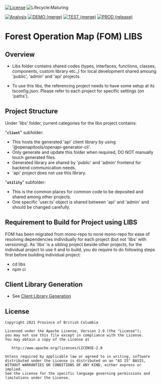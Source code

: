 [![License](https://img.shields.io/badge/License-Apache%202.0-blue.svg)](./LICENSE)
![Lifecycle:Maturing](https://img.shields.io/badge/Lifecycle-Maturing-007EC6)

[![Analysis](https://github.com/bcgov/nr-fom/actions/workflows/analysis.yml/badge.svg)](https://github.com/bcgov/nr-fom/actions/workflows/analysis.yml)
[![DEMO (merge)](https://github.com/bcgov/nr-fom/actions/workflows/merge-demo.yml/badge.svg)](https://github.com/bcgov/nr-fom/actions/workflows/merge-demo.yml)
[![TEST (merge)](https://github.com/bcgov/nr-fom/actions/workflows/merge-main.yml/badge.svg)](https://github.com/bcgov/nr-fom/actions/workflows/merge-main.yml)
[![PROD (release)](https://github.com/bcgov/nr-fom/actions/workflows/release.yml/badge.svg)](https://github.com/bcgov/nr-fom/actions/workflows/release.yml)

# Forest Operation Map (FOM) LIBS

## Overview

- Libs folder contains shared codes (types, interfaces, functions, classes, components, custom library etc.,) for local development shared amoung 'public', 'admin' and 'api' projects.

- To use this libs, the referencing project needs to have some setup at its tsconfig.json. Please refer to each project for specific settings (on 'paths').

## Project Structure

Under 'libs' folder, current categories for the libs project contains:

"<code><b>client</b></code>" subfolder: 

   - This hosts the generated 'api' client library by using '@openapitools/openapi-generator-cli'. 
   - Only generate and update this folder when required, DO NOT manually touch generated files.
   - Generated library are shared by 'public' and 'admin' frontend for backend communication needs.
   - 'api' project does not use this library.

"<code><b>utility</b></code>" subfolder:
   - This is the common places for common code to be deposited and shared among other projects.
   - One specific 'user.ts' object is shared between 'api' and 'admin' and should be changed carefully.

## Requirement to Build for Project using LIBS

FOM has been migrated from mono-repo to none mono-repo for ease of resolving dependencies individually for each project (but not 'libs' with versioning). As 'libs' is a sibling project beside other projects, for the individual project to use it and to build, you do require to do following steps first before building individual project:
- cd libs
- npm ci

## Client Library Generation
- See [Client Library Generation](../api/README.md)

## License

    Copyright 2021 Province of British Columbia

    Licensed under the Apache License, Version 2.0 (the "License");
    you may not use this file except in compliance with the License.
    You may obtain a copy of the License at

       http://www.apache.org/licenses/LICENSE-2.0

    Unless required by applicable law or agreed to in writing, software
    distributed under the License is distributed on an "AS IS" BASIS,
    WITHOUT WARRANTIES OR CONDITIONS OF ANY KIND, either express or implied.
    See the License for the specific language governing permissions and
    limitations under the License.
